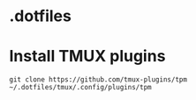 # .dotfiles

# Install TMUX plugins 
```git clone https://github.com/tmux-plugins/tpm ~/.dotfiles/tmux/.config/plugins/tpm```
